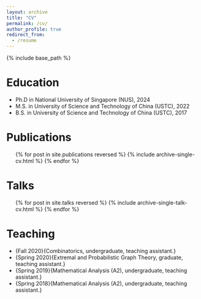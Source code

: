 ```yaml
---
layout: archive
title: "CV"
permalink: /cv/
author_profile: true
redirect_from:
  - /resume
---
```


{% include base_path %}

Education
======
* Ph.D in National University of Singapore (NUS), 2024
* M.S. in University of Science and Technology of China (USTC), 2022
* B.S. in University of Science and Technology of China (USTC), 2017
  
<!--
Work experience
======
* Spring 2024: Academic Pages Collaborator
  * Github University
  * Duties includes: Updates and improvements to template
  * Supervisor: The Users

* Fall 2015: Research Assistant
  * Github University
  * Duties included: Merging pull requests
  * Supervisor: Professor Hub

* Summer 2015: Research Assistant
  * Github University
  * Duties included: Tagging issues
  * Supervisor: Professor Git

Skills
======
* Skill 1
* Skill 2
  * Sub-skill 2.1
  * Sub-skill 2.2
  * Sub-skill 2.3
* Skill 3
-->

Publications
======
  <ul>{% for post in site.publications reversed %}
    {% include archive-single-cv.html %}
  {% endfor %}</ul>
  
Talks
======
  <ul>{% for post in site.talks reversed %}
    {% include archive-single-talk-cv.html  %}
  {% endfor %}</ul>
  
Teaching
======
<!--
  <ul>{% for post in site.teaching reversed %}
    {% include archive-single-cv.html %}
  {% endfor %}</ul>-->
* {Fall 2020}{Combinatorics, undergraduate,  teaching assistant.}
* {Spring 2020}{Extremal and Probabilistic Graph Theory, graduate, teaching assistant.}
* {Spring 2019}{Mathematical Analysis (A2), undergraduate,  teaching assistant.}
* {Spring 2018}{Mathematical Analysis (A2), undergraduate,  teaching assistant.}

 
